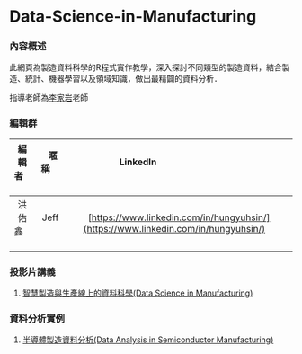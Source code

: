 # Data-Science-in-Manufacturing

### **內容概述**

此網頁為製造資料科學的R程式實作教學，深入探討不同類型的製造資料，結合製造、統計、機器學習以及領域知識，做出最精闢的資料分析．

指導老師為[李家岩](http://polab.imis.ncku.edu.tw/Bio.html)老師  

### **編輯群**    

| 編輯者       |    暱稱         |                      LinkedIn                                                            |
| :-----------:|:-----------:    |:---------------------------------------------------------------------------------------: |
| 洪佑鑫       | Jeff            | [https://www.linkedin.com/in/hungyuhsin/](https://www.linkedin.com/in/hungyuhsin/)     

### **投影片講義**   

1. [智慧製造與生產線上的資料科學(Data Science in Manufacturing)](https://www.slideshare.net/tw_dsconf/ss-71780267)

### **資料分析實例**   

1. [半導體製造資料分析(Data Analysis in Semiconductor Manufacturing)](http://rpubs.com/jeff_datascience/Semiconductor_Manufacturing)
